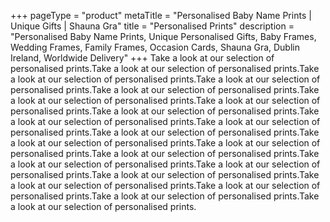 +++
pageType = "product"
metaTitle = "Personalised Baby Name Prints | Unique Gifts | Shauna Gra"
title = "Personalised Prints"
description = "Personalised Baby Name Prints, Unique Personalised Gifts, Baby Frames, Wedding Frames, Family Frames, Occasion Cards, Shauna Gra, Dublin Ireland, Worldwide Delivery"
+++
Take a look at our selection of personalised prints.Take a look at our selection of personalised prints.Take a look at our selection of personalised prints.Take a look at our selection of personalised prints.Take a look at our selection of personalised prints.Take a look at our selection of personalised prints.Take a look at our selection of personalised prints.Take a look at our selection of personalised prints.Take a look at our selection of personalised prints.Take a look at our selection of personalised prints.Take a look at our selection of personalised prints.Take a look at our selection of personalised prints.Take a look at our selection of personalised prints.Take a look at our selection of personalised prints.Take a look at our selection of personalised prints.Take a look at our selection of personalised prints.Take a look at our selection of personalised prints.Take a look at our selection of personalised prints.Take a look at our selection of personalised prints.Take a look at our selection of personalised prints.Take a look at our selection of personalised prints.


